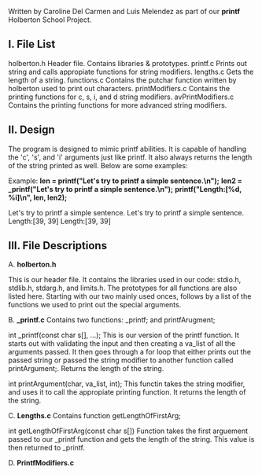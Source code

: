 Written by Caroline Del Carmen and Luis Melendez
as part of our **printf** Holberton School Project.

I. File List
------------
holberton.h				Header file. Contains libraries & prototypes.
printf.c				Prints out string and calls appropiate functions for string modifiers.
lengths.c				Gets the length of a string.
functions.c				Contains the putchar function written by holberton used to print out characters.
printModifiers.c		Contains the printing functions for c, s, i, and d string modifiers.
avPrintModifiers.c		Contains the printing functions for more advanced string modifiers.

II. Design
----------
The program is designed to mimic printf abilities. It is capable of handling
the 'c', 's', and 'i' arguments just like printf. It also always returns the length of
the string printed as well. Below are some examples:

Example:
**len = printf("Let's try to printf a simple sentence.\n");**
**len2 = _printf("Let's try to printf a simple sentence.\n");**
**printf("Length:[%d, %i]\n", len, len2);**

Let's try to printf a simple sentence.
Let's try to printf a simple sentence.
Length:[39, 39]
Length:[39, 39]

III. File Descriptions
----------------------
A. **holberton.h**

This is our header file. It contains the libraries used in our code:
stdio.h, stdlib.h, stdarg.h, and limits.h. The prototypes for all functions are
also listed here. Starting with our two mainly used onces, follows by a list of the
functions we used to print out the special arguments.

B. **_printf.c**
Contains two functions: _printf; and printfArugment;

int _printf(const char s[], ...);
This is our version of the printf function. It starts out with validating the input and then
creating a va_list of all the arguments passed. It then goes through a for loop that either
prints out the passed string or passed the string modifier to another function called
printArgument;. Returns the length of the string.

int printArgument(char, va_list, int);
This functin takes the string modifier, and uses it to call the appropiate printing function.
It returns the length of the string.

C. **Lengths.c**
Contains function getLengthOfFirstArg;

int getLengthOfFirstArg(const char s[])
Function takes the first arguement passed to our _printf function and gets the length of the
string. This value is then returned to _printf.

D. **PrintfModifiers.c**


